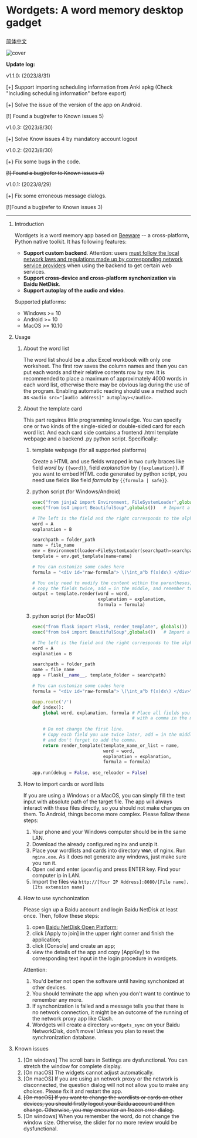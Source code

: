 # Wordgets: A word memory desktop gadget



### 

[简体中文](https://github.com/leaffeather/wordgets/blob/main/README_schinese.md)


![cover](https://github.com/leaffeather/images/blob/main/wordgets_cover.png?raw=true)

**Update log:**

v1.1.0: (2023/8/31)

[+] Support importing scheduling information from Anki apkg (Check "Including scheduling information" before export)

[+] Solve the issue of the version of the app on Android.

[!] Found a bug(refer to Known issues 5)

v1.0.3: (2023/8/30)

[+] Solve Know issues 4 by mandatory account logout 

v1.0.2: (2023/8/30)

[+} Fix some bugs in the code. 

~~[!] Found a bug(refer to Known issues 4)~~

v1.0.1: (2023/8/29)

[+] Fix some erroneous message dialogs. 

[!]Found a bug(refer to Known issues 3)

---
1.  Introduction

    Wordgets is a word memory app based on [Beeware](https://beeware.org/) -- a cross-platform, Python native toolkit. It has following features:
    - **Support custom backend**. Attention: users <u>must follow the local network laws and regulations made up by corresponding network service providers</u> when using the backend to get certain web services.
    - **Support cross-device and cross-platform synchonization via Baidu NetDisk**. 
    - **Support autoplay of the audio and video**.
    
    Supported platforms:
    - Windows >= 10
    - Android >= 10
    - MacOS >= 10.10
2.  Usage
    1. About the word list
    
        The word list should be a .xlsx Excel workbook with only one worksheet. The first row saves the column names and then you can put each words and their relative contents row by row. It is recommended to place a maximum of approximately 4000 words in each word list, otherwise there may be obvious lag during the use of the program. Enabling automatic reading should use a method such as `<audio src="[audio address]" autoplay></audio>`.
    2. About the template card
    
        This part requires little programming knowledge.
        You can specify one or two kinds of the single-sided or double-sided card for each word list. And each card side contains a frontend .html template webpage and a backend .py python script. Specifically:
        1. template webpage (for all supported platforms)
       
            Create a HTML and use fields wrapped in two curly braces like field *word* by `{{word}}`, field *explanation* by `{{explanation}}`. If you want to embed HTML code generated by python script, you need use fields like field *formula* by `{{formula | safe}}`.
        
        2. python script (for Windows/Android)
            ```python
            exec("from jinja2 import Environment, FileSystemLoader",globals())  # ** Do not modify **
            exec("from bs4 import BeautifulSoup",globals())   # Import a package you want by this method
            
            # The left is the field and the right corresponds to the alphabetical column number in Excel
            word = A 
            explanation = B 
            
            searchpath = folder_path                                            # ** Do not modify ** 
            name = file_name                                                    # ** Do not modify ** 
            env = Environment(loader=FileSystemLoader(searchpath=searchpath))   # ** Do not modify ** 
            template = env.get_template(name=name)                              # ** Do not modify ** 
            
            # You can customize some codes here
            formula = "<div id="raw-formula"> \(\int_a^b f(x)dx\) </div>"
            
            # You only need to modify the content within the parentheses, 
            # copy the fields twice, add = in the middle, and remember to add the comma
            output = template.render(word = word, 
                                     explanation = explanation,
                                     formula = formula)
            ```
        3. python script (for MacOS)
            ```python
            exec("from flask import Flask, render_template", globals())         # ** Do not modify **
            exec("from bs4 import BeautifulSoup",globals())   # Import a package you want by this method
            
            # The left is the field and the right corresponds to the alphabetical column number in Excel
            word = A 
            explanation = B 
            
            searchpath = folder_path                                            # ** Do not modify **
            name = file_name                                                    # ** Do not modify **
            app = Flask(__name__, template_folder = searchpath)                 # ** Do not modify **
            
            # You can customize some codes here
            formula = "<div id="raw-formula"> \(\int_a^b f(x)dx\) </div>"
            
            @app.route('/')                                                     # ** Do not modify **
            def index():                                                        # ** Do not modify **
                global word, explanation, formula # Place all fields you use after global,
                                                  # with a comma in the middle of every twos
                
                # Do not change the first line.
                # Copy each field you use twice later, add = in the middle,
                # and don't forget to add the comma.
                return render_template(template_name_or_list = name, 
                                       word = word, 
                                       explanation = explanation,
                                       formula = formula)
                                
            app.run(debug = False, use_reloader = False)                        # ** Do not modify **
            ```
            
    3. How to import cards or word lists
    
        If you are using a Windows or a MacOS, you can simply fill the text input with absolute path of the target file. The app will always interact with these files directly, so you should not make changes on them.
        To Android, things become more complex. Please follow these steps:
        1. Your phone and your Windows computer should be in the same LAN.
        2. Download the already configured nginx and unzip it. 
        3. Place your wordlists and cards into directory `WWW\` of nginx. Run `nginx.exe`. As it does not generate any windows, just make sure you run it.
        4. Open `cmd` and enter `ipconfig` and press ENTER key. Find your computer ip in LAN.
        5. Import the files via `http://[Your IP Address]:8080/[File name].[Its extension name]`
    4. How to use synchonization
    
        Please sign up a Baidu account and login Baidu NetDisk at least once. Then, follow these steps: 
        1. open [ Baidu NetDisk Open Platform](https://pan.baidu.com/union); 
        2. click [Apply to join] in the upper right corner and finish the application; 
        3. click [Console] and create an app; 
        4. view the details of the app and copy [AppKey] to the corresponding text input in the login procedure in wordgets.
        
        Attention:
        1. You'd better not open the software until having synchonized at other devices.
        2. You should terminate the app when you don't want to continue to remember any more.
        3. If synchonization is failed and a message tells you that there is no network connection, it might be an outcome of the running of the network proxy app like Clash.
        4. Wordgets will create a directory `wordgets_sync` on your Baidu NetworkDisk, don't move! Unless you plan to reset the synchronization database.

3.  Known issues
    1.  [On windows] The scroll bars in Settings are dysfunctional. You can stretch the window for complete display.
    2.  [On macOS] The widgets cannot adjust automatically.
    3.  [On macOS] If you are using an network proxy or the network is disconnected, the question dialog will not not allow you to make any choices. Please fix it and restart the app.
    4.  ~~[On macOS] If you want to change the wordlists or cards on other devices, you should firstly logout your Baidu account and then change. Otherwise, you may encounter an frozen error dialog.~~
    5.  [On windows] When you remember the word, do not change the window size. Otherwise, the slider for no more review would be dysfunctional.
